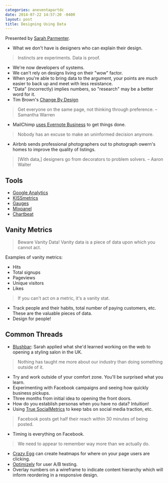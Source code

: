 ```yaml
---
categories: aneventapartdc
date: 2014-07-22 14:57:20 -0400
layout: post
title: Designing Using Data
---
```


Presented by [Sarah Parmenter](http://www.sazzy.co.uk/).

- What we don't have is designers who can explain their design.

> Instincts are experiments. Data is proof.

- We're now developers of systems.
- We can't rely on designs living on their "wow" factor.
- When you're able to bring data to the argument, your points are _much_ easier to back up and meet with less resistance.
- "Data" (incorrectly) implies numbers, so "research" may be a better word for it.
- Tim Brown's [Change By Design](http://www.ideo.com/by-ideo/change-by-design)

> Get everyone on the same page, not thinking through preference. – Samantha Warren

- MailChimp [uses Evernote Business](http://blog.evernote.com/blog/2013/06/03/why-mailchimp-turns-to-evernote-business-to-get-things-done/) to get things done.

> Nobody has an excuse to make an uninformed decision anymore.

- Airbnb sends professional photographers out to photograph owern's homes to improve the quality of listings.

> [With data,] designers go from decorators to problem solvers. – Aaron Walter


## Tools

- [Google Analytics](http://www.google.com/analytics/)
- [KISSmetrics](https://www.kissmetrics.com/)
- [Gauges](http://get.gaug.es/)
- [Mixpanel](https://mixpanel.com/)
- [Chartbeat](https://chartbeat.com/)


## Vanity Metrics

> Beware Vanity Data! Vanity data is a piece of data upon which you cannot act.

Examples of vanity metrics:

- Hits
- Total signups
- Pageviews
- Unique visitors
- Likes

> If you can't act on a metric, it's a vanity stat.

- Track people and their habits, total number of paying customers, etc. These are the valuable pieces of data.
- Design for people!


## Common Threads

- [Blushbar](http://www.theblushbar.co.uk/): Sarah applied what she'd learned working on the web to opening a styling salon in the UK.

> Nothing has taught me more about our industry than doing something outside of it.

- Try and work outside of your comfort zone. You'll be surprised what you learn.
- Experimenting with Facebook campaigns and seeing how quickly business pickups.
- Three months from initial idea to opening the front doors.
- How do you establish personas when you have no data? Intuition!
- Using [True SocialMetrics](http://www.truesocialmetrics.com/) to keep tabs on social media traction, etc.

> Facebook posts get half their reach within 30 minutes of being posted.

- Timing is everything on Facebook.

> We need to appear to remember way more than we actually do.

- [Crazy Egg](http://www.crazyegg.com/) can create heatmaps for where on your page users are clicking.
- [Optimizely](https://www.optimizely.com/) for user A/B testing.
- Overlay numbers on a wireframe to indicate content hierarchy which will inform reordering in a responsive design.